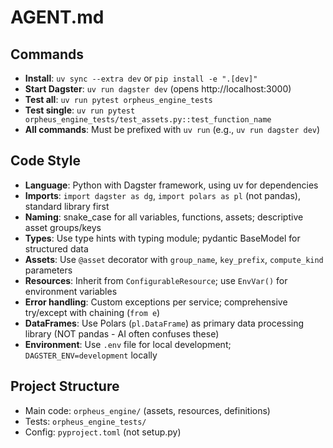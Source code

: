 # AGENT.md

## Commands
- **Install**: `uv sync --extra dev` or `pip install -e ".[dev]"`
- **Start Dagster**: `uv run dagster dev` (opens http://localhost:3000)
- **Test all**: `uv run pytest orpheus_engine_tests`
- **Test single**: `uv run pytest orpheus_engine_tests/test_assets.py::test_function_name`
- **All commands**: Must be prefixed with `uv run` (e.g., `uv run dagster dev`)

## Code Style
- **Language**: Python with Dagster framework, using uv for dependencies
- **Imports**: `import dagster as dg`, `import polars as pl` (not pandas), standard library first
- **Naming**: snake_case for all variables, functions, assets; descriptive asset groups/keys
- **Types**: Use type hints with typing module; pydantic BaseModel for structured data
- **Assets**: Use `@asset` decorator with `group_name`, `key_prefix`, `compute_kind` parameters
- **Resources**: Inherit from `ConfigurableResource`; use `EnvVar()` for environment variables
- **Error handling**: Custom exceptions per service; comprehensive try/except with chaining (`from e`)
- **DataFrames**: Use Polars (`pl.DataFrame`) as primary data processing library (NOT pandas - AI often confuses these)
- **Environment**: Use `.env` file for local development; `DAGSTER_ENV=development` locally

## Project Structure
- Main code: `orpheus_engine/` (assets, resources, definitions)
- Tests: `orpheus_engine_tests/`
- Config: `pyproject.toml` (not setup.py)
